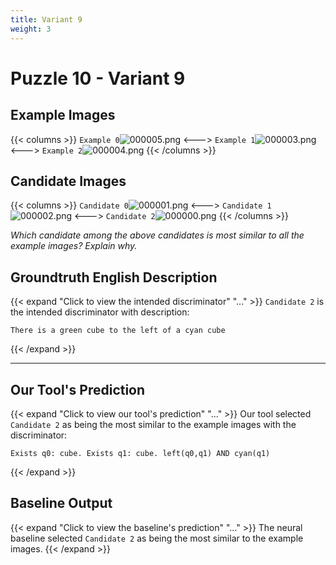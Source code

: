 ```yaml
---
title: Variant 9
weight: 3
---
```


# Puzzle 10 - Variant 9

## Example Images
{{< columns >}}
`Example 0`![000005.png](/clevr-variants/alternate-color/fovariant-9/render/images/CLEVR_val_000005.png)
<--->
`Example 1`![000003.png](/clevr-variants/alternate-color/fovariant-9/render/images/CLEVR_val_000003.png)
<--->
`Example 2`![000004.png](/clevr-variants/alternate-color/fovariant-9/render/images/CLEVR_val_000004.png)
{{< /columns >}}

## Candidate Images
{{< columns >}}
`Candidate 0`![000001.png](/clevr-variants/alternate-color/fovariant-9/render/images/CLEVR_val_000001.png)
<--->
`Candidate 1`![000002.png](/clevr-variants/alternate-color/fovariant-9/render/images/CLEVR_val_000002.png)
<--->
`Candidate 2`![000000.png](/clevr-variants/alternate-color/fovariant-9/render/images/CLEVR_val_000000.png)
{{< /columns >}}

*Which candidate among the above candidates is most similar to all the example images? Explain why.*

## Groundtruth English Description

{{< expand "Click to view the intended discriminator" "..." >}}
`Candidate 2` is the intended discriminator with description:
```plaintext 
There is a green cube to the left of a cyan cube
```
{{< /expand >}}

---



## Our Tool's Prediction

{{< expand "Click to view our tool's prediction" "..." >}}
Our tool selected `Candidate 2` as being the most similar to the example images with the discriminator:
```plaintext
Exists q0: cube. Exists q1: cube. left(q0,q1) AND cyan(q1)
```
{{< /expand >}}



## Baseline Output

{{< expand "Click to view the baseline's prediction" "..." >}}
The neural baseline selected `Candidate 2` as being the most similar to the example images.
{{< /expand >}}


